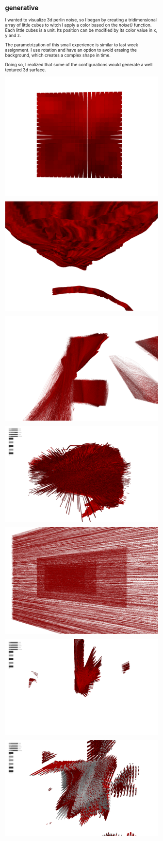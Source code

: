 ## generative

I wanted to visualize 3d perlin noise, so I began by creating a tridimensional array of little cubes to witch I apply a color based on the _noise()_ function.   Each little cubes is a unit. Its position can be modified by its color value in x, y and z.

The parametrization of this small experience is similar to last week assignment. I use rotation and have an option to avoid erasing the background, which creates a complex shape in time.  

Doing so, I realized that some of the configurations would generate a well textured 3d surface.




![gen0](https://github.com/CSVAD/sam/blob/master/projects/week4/gen0.png)

![gen1](https://github.com/CSVAD/sam/blob/master/projects/week4/gen1.png)

![gen2](https://github.com/CSVAD/sam/blob/master/projects/week4/gen2.png)

![gen3](https://github.com/CSVAD/sam/blob/master/projects/week4/gen3.png)

![gen4](https://github.com/CSVAD/sam/blob/master/projects/week4/gen4.png)

![gen5](https://github.com/CSVAD/sam/blob/master/projects/week4/gen5.png)

![gen6](https://github.com/CSVAD/sam/blob/master/projects/week4/gen6.png)
